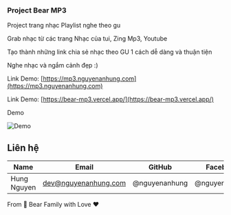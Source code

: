 ### Project Bear MP3

Project trang nhạc Playlist nghe theo gu

Grab nhạc từ các trang Nhạc của tui, Zing Mp3, Youtube

Tạo thành những link chia sẻ nhạc theo GU 1 cách dễ dàng và thuận tiện

Nghe nhạc và ngắm cảnh đẹp :)

Link Demo: [https://mp3.nguyenanhung.com](https://mp3.nguyenanhung.com)

Link Demo: [https://bear-mp3.vercel.app/](https://bear-mp3.vercel.app/)

Demo

![Demo](https://i.postimg.cc/P51FBFkK/Screenshot-2024-07-08-at-09-55-20.png)

## Liên hệ

| Name        | Email                | GitHub        | Facebook      |
|-------------|----------------------|---------------|---------------|
| Hung Nguyen | dev@nguyenanhung.com | @nguyenanhung | @nguyenanhung |

From 🐼 Bear Family with Love ♥️



